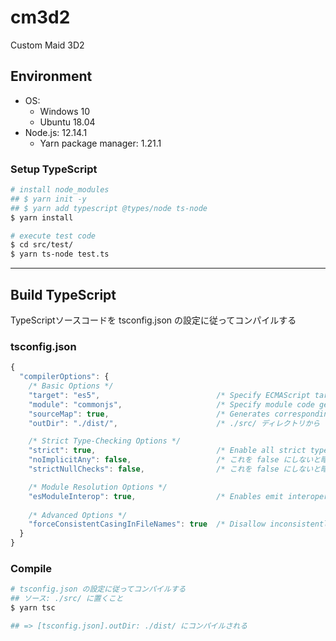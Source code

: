 # cm3d2

Custom Maid 3D2

## Environment

- OS:
    - Windows 10
    - Ubuntu 18.04
- Node.js: 12.14.1
    - Yarn package manager: 1.21.1

### Setup TypeScript
```bash
# install node_modules
## $ yarn init -y
## $ yarn add typescript @types/node ts-node
$ yarn install

# execute test code
$ cd src/test/
$ yarn ts-node test.ts
```

***

## Build TypeScript

TypeScriptソースコードを tsconfig.json の設定に従ってコンパイルする

### tsconfig.json
```javascript
{
  "compilerOptions": {
    /* Basic Options */
    "target": "es5",                          /* Specify ECMAScript target version: 'ES3' (default), 'ES5', 'ES2015', 'ES2016', 'ES2017', 'ES2018', 'ES2019', 'ES2020', or 'ESNEXT'. */
    "module": "commonjs",                     /* Specify module code generation: 'none', 'commonjs', 'amd', 'system', 'umd', 'es2015', 'es2020', or 'ESNext'. */
    "sourceMap": true,                        /* Generates corresponding '.map' file. */
    "outDir": "./dist/",                      /* ./src/ ディレクトリから ./dist/ ディレクトリにコンパイルする */

    /* Strict Type-Checking Options */
    "strict": true,                           /* Enable all strict type-checking options. */
    "noImplicitAny": false,                   /* これを false にしないと暗黙的 any 型が使えない  */
    "strictNullChecks": false,                /* これを false にしないと暗黙的 Array<any> 型が使えない */

    /* Module Resolution Options */
    "esModuleInterop": true,                  /* Enables emit interoperability between CommonJS and ES Modules via creation of 
    
    /* Advanced Options */
    "forceConsistentCasingInFileNames": true  /* Disallow inconsistently-cased references to the same file. */
  }
}
```

### Compile
```bash
# tsconfig.json の設定に従ってコンパイルする
## ソース: ./src/ に置くこと
$ yarn tsc

## => [tsconfig.json].outDir: ./dist/ にコンパイルされる
```
